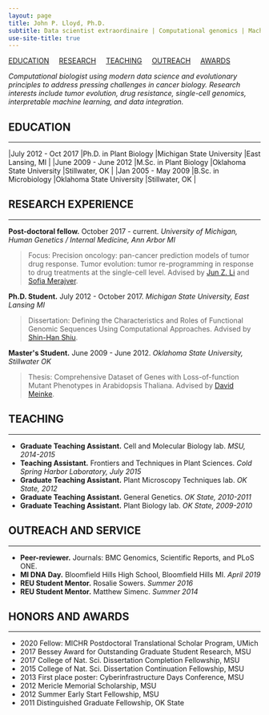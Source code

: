 ```yaml
---
layout: page
title: John P. Lloyd, Ph.D.
subtitle: Data scientist extraordinaire | Computational genomics | Machine learning | Predictive modeling | Stats | R | Python
use-site-title: true
---
```


[EDUCATION](#education) &nbsp; &nbsp; [RESEARCH](#research-experience) &nbsp; &nbsp; [TEACHING](#teaching) &nbsp; &nbsp; [OUTREACH](#outreach-and-service) &nbsp; &nbsp; [AWARDS](#honors-and-awards) 


*Computational biologist using modern data science and evolutionary principles to address pressing challenges in cancer biology. Research interests include tumor evolution, drug resistance, single-cell genomics, interpretable machine learning, and data integration.*

## EDUCATION
---------

|July 2012 - Oct 2017     |Ph.D. in Plant Biology     |Michigan State University     |East Lansing, MI     |
|June 2009 - June 2012    |M.Sc. in Plant Biology     |Oklahoma State University     |Stillwater, OK       |
|Jan 2005 - May 2009      |B.Sc. in Microbiology      |Oklahoma State University     |Stillwater, OK       |


## RESEARCH EXPERIENCE
---------
**Post-doctoral fellow.** October 2017 - current. *University of Michigan, Human Genetics / Internal Medicine, Ann Arbor MI*
> Focus: Precision oncology: pan-cancer prediction models of tumor drug response. Tumor evolution: tumor re-programming in response to drug treatments at the single-cell level. Advised by [Jun Z. Li](https://www.junzli.com/) and [Sofia Merajver](https://merajver.lab.medicine.umich.edu/).

**Ph.D. Student.** July 2012 - October 2017. *Michigan State University, East Lansing MI*
> Dissertation: Defining the Characteristics and Roles of Functional Genomic Sequences Using Computational Approaches. Advised by [Shin-Han Shiu](http://shiulab.plantbiology.msu.edu/index.php?title=Shin-Han_Shiu).

**Master's Student.** June 2009 - June 2012. *Oklahoma State University, Stillwater OK*
> Thesis: Comprehensive Dataset of Genes with Loss-of-function Mutant Phenotypes in Arabidopsis Thaliana. Advised by [David Meinke](https://plantbio.okstate.edu/faculty/current-grants/135-bios/394-dr-david-meinke).

## TEACHING
---------
* **Graduate Teaching Assistant.** Cell and Molecular Biology lab. *MSU, 2014-2015*
* **Teaching Assistant.** Frontiers and Techniques in Plant Sciences. *Cold Spring Harbor Laboratory, July 2015*
* **Graduate Teaching Assistant.**  Plant Microscopy Techniques lab. *OK State, 2012*
* **Graduate Teaching Assistant.**  General Genetics. *OK State, 2010-2011*
* **Graduate Teaching Assistant.**  Plant Biology lab. *OK State, 2009-2010*

## OUTREACH AND SERVICE
---------
* **Peer-reviewer.** Journals: BMC Genomics, Scientific Reports, and PLoS ONE.
* **MI DNA Day.** Bloomfield Hills High School, Bloomfield Hills MI. *April 2019*
* **REU Student Mentor.** Rosalie Sowers. *Summer 2016*
* **REU Student Mentor.** Matthew Simenc. *Summer 2014*

## HONORS AND AWARDS
---------
* 2020  Fellow: MICHR Postdoctoral Translational Scholar Program, UMich
* 2017  Bessey Award for Outstanding Graduate Student Research, MSU
* 2017  College of Nat. Sci. Dissertation Completion Fellowship, MSU
* 2015  College of Nat. Sci. Dissertation Continuation Fellowship, MSU
* 2013  First place poster: Cyberinfrastructure Days Conference, MSU
* 2012  Mericle Memorial Scholarship, MSU
* 2012  Summer Early Start Fellowship, MSU
* 2011  Distinguished Graduate Fellowship, OK State
